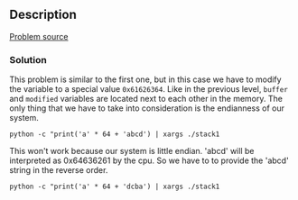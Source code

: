 ## Description

[Problem source](https://exploit-exercises.com/protostar/stack1/)

### Solution

This problem is similar to the first one, but in this case we have to
modify the variable to a special value `0x61626364`.
Like in the previous level, `buffer` and `modified` variables  are located next to
each other in the memory. The only thing that we have to take into
consideration is the endianness of our system.
	
	python -c "print('a' * 64 + 'abcd') | xargs ./stack1

This won't work because our system is little endian. 'abcd' will be interpreted
as 0x64636261 by the cpu. So we have to to provide the 'abcd' string in the
reverse order.

	python -c "print('a' * 64 + 'dcba') | xargs ./stack1
